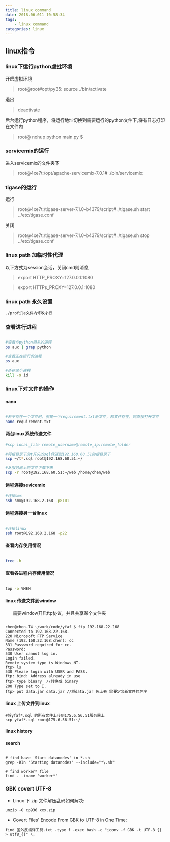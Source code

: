 ```yaml
---
title: linux command
date: 2018.06.011 10:58:34
tags: 
    - linux command
categories: linux
---
```


## linux指令


### linux下运行python虚批环境

开启虚拟环境
>root@root#opt/py35: source ./bin/activate

退出
>deactivate

后台运行python程序，将运行地址切换到需要运行的python文件下,将有日志打印在文件内
>root@ nohup python main.py $

### servicemix的运行

进入servicemix的文件夹下
>root@4xe7t:/opt/apache-servicemix-7.0.1# ./bin/servicemix

### tigase的运行

运行
>root@4xe7t:/tigase-server-7.1.0-b4379/script# ./tigase.sh start ../etc/tigase.conf

关闭
>root@4xe7t:/tigase-server-7.1.0-b4379/script# ./tigase.sh stop ../etc/tigase.conf

### linux path 加临时性代理

以下方式为session会话，关闭cmd则消息

>export HTTP_PROXY=127.0.0.1:1080

>export HTTPs_PROXY=127.0.0.1:1080

### linux path 永久设置

    ./profile文件内修改才行

### 查看进行进程

``` bash

#查看与python相关的进程
ps aux | grep python

#查看正在运行的进程
ps aux

#杀死某个进程
kill -9 id

```

### linux下对文件的操作

#### nano

``` bash

#若不存在一个文件时，创建一个requirement.txt新文件，若文件存在，则直接打开文件
nano requirement.txt

```

#### 两台linux系统传送文件

``` bash
#scp local_file remote_username@remote_ip:remote_folder 

#将根目录下的t开头的sql传送到192.168.60.51的根目录下
scp ~/t*.sql root@192.168.60.51:~/

#从服务器上将文件下载下来
scp -r root@192.168.60.51:~/web /home/chen/web

```

#### 远程连接sevicemix

``` bash
#连接smx
ssh smx@192.168.2.168 -p8101

```

#### 远程连接另一台linux

``` bash

#连接linux
ssh root@192.168.2.168 -p22

```

#### 查看内存使用情况

``` bash

free -h

```

#### 查看各进程内存使用情况

``` bash

top -o %MEM

```

#### linux 传送文件到window
&nbsp;&nbsp;&nbsp;&nbsp;&nbsp;&nbsp;需要window开启ftp协议，并且共享某个文件夹

<pre><code>
chen@chen-T4 ~/work/code/yfaf $ ftp 192.168.22.168
Connected to 192.168.22.168.
220 Microsoft FTP Service
Name (192.168.22.168:chen): cc
331 Password required for cc.
Password:
530 User cannot log in.
Login failed.
Remote system type is Windows_NT.
ftp> ls
530 Please login with USER and PASS.
ftp: bind: Address already in use
ftp> type binary  //转换成 binary
200 Type set to I.
ftp> put data.jar data.jar //将data.jar 传上去 需要定义新文件的名字
</code></pre>

#### linux 上传文件到linux

```
#将yfaf*.sql 的所有文件上传到175.6.56.51服务器上
scp yfaf*.sql root@175.6.56.51:~/
```

#### linux history

#### search 

```shell script

# find have 'Start datanodes' in *.sh
grep -RIn 'Starting datanodes' --include="*\.sh"

# find worker* file
find . -iname 'worker*'

```


### GBK covert UTF-8

+ Linux 下 zip 文件解压乱码如何解决:

```shell
unzip -O cp936 xxx.zip
```

+ Covert Files' Encode From GBK to UTF-8 in One Time:
```shell
find 国外反编译工具.txt -type f -exec bash -c "iconv -f GBK -t UTF-8 {} > utf8_{}" \;
````